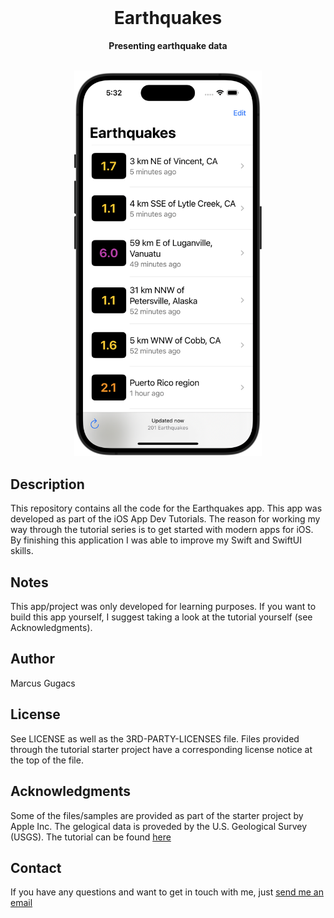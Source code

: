 <div align="center">
    <br>
    <h1>Earthquakes</h1>
    <p>
        <b>Presenting earthquake data</b>
    </p>
    <br>
    <img src="Assets/title_image.png" width="300">
    <br>
</div>

## Description

This repository contains all the code for the Earthquakes app. This app was developed as part of the iOS App Dev Tutorials.
The reason for working my way through the tutorial series is to get started with modern apps for iOS.
By finishing this application I was able to improve my Swift and SwiftUI skills.

## Notes
This app/project was only developed for learning purposes. If you want to build this app yourself, I suggest taking a look at the tutorial yourself (see Acknowledgments).

## Author
Marcus Gugacs

## License
See LICENSE as well as the 3RD-PARTY-LICENSES file.
Files provided through the tutorial starter project have a corresponding license notice at the top of the file. 

## Acknowledgments
Some of the files/samples are provided as part of the starter project by Apple Inc.
The gelogical data is proveded by the U.S. Geological Survey (USGS).
The tutorial can be found [here](https://developer.apple.com/tutorials/app-dev-training)

## Contact
If you have any questions and want to get in touch with me, just [send me an email](mailto:iimpaq@proton.me)
